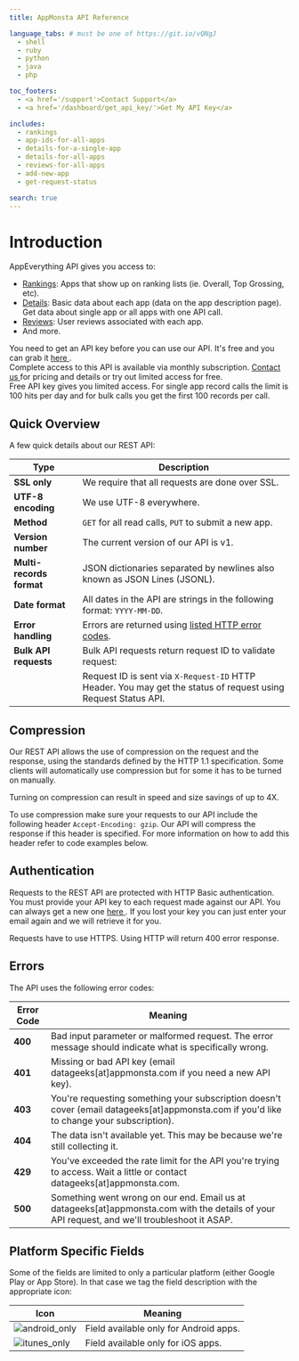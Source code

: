 ```yaml
---
title: AppMonsta API Reference

language_tabs: # must be one of https://git.io/vQNgJ
  - shell
  - ruby
  - python
  - java
  - php

toc_footers:
  - <a href='/support'>Contact Support</a>
  - <a href='/dashboard/get_api_key/'>Get My API Key</a>

includes:
  - rankings
  - app-ids-for-all-apps
  - details-for-a-single-app
  - details-for-all-apps
  - reviews-for-all-apps
  - add-new-app
  - get-request-status

search: true
---
```


# Introduction

AppEverything API gives you access to:

* [Rankings](#rankings): Apps that show up on ranking lists (ie. Overall, Top Grossing, etc).
* [Details](#details-for-a-single-app):  Basic data about each app (data on the app description page). Get data about single app or all apps with one API call.
* [Reviews](#reviews-for-all-apps): User reviews associated with each app.
* And more.

<aside class="notice">
  You need to get an API key before you can use our API. It's free and you can grab it
  <a href="/dashboard/get_api_key/"> here </a>.<br>
  Complete access to this API is available via monthly subscription.
  <a href="/contact-sales"> Contact us </a> for pricing and details or try out limited access
  for free.
</aside>
<aside class="warning">
Free API key gives you limited access. For single app record calls the limit is 100 hits per day and for
bulk calls you get the first 100 records per call.
</aside>

## Quick Overview

A few quick details about our REST API:

 Type                | Description
-------------------- | --------------
**SSL only**             | We require that all requests are done over SSL.
**UTF-8 encoding**       | We use UTF-8 everywhere.
**Method**               | `GET` for all read calls, `PUT` to submit a new app.
**Version number**       | The current version of our API is v1.
**Multi-records format** | JSON dictionaries separated by newlines also known as JSON Lines (JSONL).
**Date format**          | All dates in the API are strings in the following format: `YYYY-MM-DD`.
**Error handling**       | Errors are returned using [listed HTTP error codes](#errors).
**Bulk API requests**    | Bulk API requests return request ID to validate request:
                         | Request ID is sent via `X-Request-ID` HTTP Header. You may get the status of request using Request Status API.

## Compression

Our REST API allows the use of compression on the request and the response, using the standards
defined by the HTTP 1.1 specification. Some clients will automatically use compression but for
some it has to be turned on manually.

<aside class="success">
Turning on compression can result in speed and size savings of up to 4X.
</aside>

To use compression make sure your requests to our API include the following header
`Accept-Encoding: gzip`. Our API will compress the response if this header is specified. For more
information on how to add this header refer to code examples below.



## Authentication

Requests to the REST API are protected with HTTP Basic authentication. You must provide your API
key to each request made against our API. You can always get a new one <a href='/dashboard/get_api_key/'> here </a>.
If you lost your key you can just enter your email again and we will retrieve it for you.

<aside class="warning">
Requests have to use HTTPS. Using HTTP will return 400 error response.
</aside>

## Errors

The API uses the following error codes:

Error Code | Meaning
---------- | -------
**400** | Bad input parameter or malformed request. The error message should indicate what is specifically wrong.
**401** | Missing or bad API key (email datageeks[at]appmonsta.com if you need a new API key).
**403** | You're requesting something your subscription doesn't cover (email datageeks[at]appmonsta.com if you'd like to change your subscription).
**404** | The data isn't available yet. This may be because we're still collecting it.
**429** | You've exceeded the rate limit for the API you're trying to access. Wait a little or contact datageeks[at]appmonsta.com.
**500** | Something went wrong on our end. Email us at datageeks[at]appmonsta.com with the details of your API request, and we'll troubleshoot it ASAP.

## Platform Specific Fields

Some of the fields are limited to only a particular platform (either Google Play or App Store).
In that case we tag the field description with the appropriate icon:

Icon                                         | Meaning
-------------------------------------------- | --------------------------------------
![android_only](../images/android_logo.jpg)  | Field available only for Android apps.
![itunes_only](../images/itunes_logo.jpg)    | Field available only for iOS apps.

